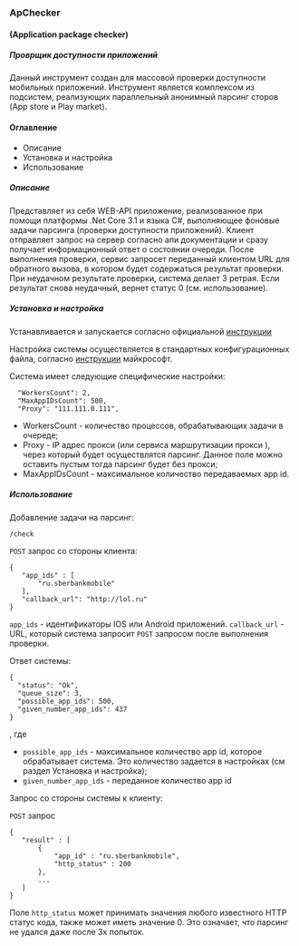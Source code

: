 ### ApChecker
#### (Application package checker) 
##### Проврщик доступности приложений

Данный инструмент создан для массовой проверки доступности мобильных приложений. 
Инструмент является комплексом из подсистем, реализующих параллельный анонимный 
парсинг сторов (App store и Play market). 

#### Оглавление

- Описание
- Установка и настройка
- Использование

 
 
##### Описание 
Представляет из себя WEB-API приложение, реализованное при помощи платформы 
.Net Core 3.1 и языка C#, выполняющее фоновые задачи парсинга 
(проверки доступности приложений). Клиент отправляет запрос на сервер согласно 
апи документации и сразу получает информационный ответ о состоянии очереди.
После выполнения проверки, сервис  запросет переданный клиентом URL для обратного
вызова, в котором будет содержаться результат проверки. При неудачном результате 
проверки, система делает 3 ретрая. Если результат снова неудачный, вернет статус 0
(см. использование).   
 
 
##### Установка и настройка
Устанавливается и запускается согласно официальной 
[инструкции](https://docs.microsoft.com/ru-ru/dotnet/core/get-started?tabs=linux)  

Настройка системы осуществляется в стандартных конфигурационных файла, согласно 
 [инструкции](https://docs.microsoft.com/ru-ru/aspnet/core/fundamentals/configuration/?view=aspnetcore-2.2)
 майкрософт.

Система имеет следующие специфические настройки: 

```
  "WorkersCount": 2,
  "MaxAppIDsCount": 500,
  "Proxy": "111.111.0.111",
```

- WorkersCount - количество процессов, обрабатывающих задачи в очереде;
- Proxy - IP адрес прокси (или сервиса маршрутизации прокси ),
 через который будет осуществлятся парсинг. Данное поле можно оставить пустым
 тогда парсинг будет без прокси; 
- MaxAppIDsCount - максимальное количество передаваемых app id.


##### Использование

 
 Добавление задачи на парсинг:
 
 `/check`
 
 `POST` запрос со стороны клиента:
 
 ```
 {
 	"app_ids" : [
 		"ru.sberbankmobile"
 	], 
 	"callback_url": "http://lol.ru"
 }
 ```
 
 `app_ids` - идентификаторы IOS или Android приложений.
  `callback_url` - URL, который система запросит `POST` запросом после выполнения 
  проверки.
 
 Ответ системы:
 
 ```
 {
   "status": "Ok",
   "queue_size": 3,
   "possible_app_ids": 500,
   "given_number_app_ids": 437
 }
 ```
 , где 
 
 - `possible_app_ids` - максимальное количество app id,
 которое обрабатывает система. Это количество задается в настройках 
 (см раздел Установка и настройка);
 - `given_number_app_ids` - переданное количество app id
 
 Запрос со стороны системы к клиенту:
 
 `POST` запрос
 
 ```
 {
    "result" : [
        {
            "app_id" : "ru.sberbankmobile",
            "http_status" : 200
        },
        ...    
    ]
 }
 ```
 
 Поле `http_status` может принимать значения любого известного
 HTTP статус кода, также может иметь значение 0. Это означает, 
 что парсинг не удался даже после 3х попыток. 
 
